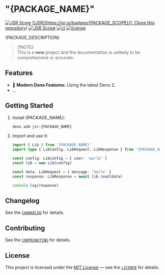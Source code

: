 # "{PACKAGE_NAME}"

[![JSR Score](https://jsr.io/badges/{PACKAGE_NAME}/score)](https://jsr.io/{PACKAGE_NAME})
[![JSR](https://jsr.io/badges/{PACKAGE_SCOPE}/1. Clone this repository)](https://jsr.io/{PACKAGE_NAME})
[![JSR Scope](https://jsr.io/badges/{PACKAGE_SCOPE})](https://jsr.io/{PACKAGE_SCOPE})
[![ci](https://github.com/{PACKAGE_GITHUB_USER}/{PROJECT_NAME}/actions/workflows/ci.yml/badge.svg)](https://github.com/{PACKAGE_GITHUB_USER}/{PROJECT_NAME}/actions/workflows/ci.yml)
[![license](https://img.shields.io/badge/License-MIT-blue.svg)](https://github.com/{PACKAGE_GITHUB_USER}/{PROJECT_NAME}/blob/main/LICENSE)

{PACKAGE_DESCRIPTION}

> [!NOTE]\
> This is a **new** project and the documentation is unlikely to be comprehensive or accurate.

## Features

- 🦖 **Modern Deno Features:** Using the latest Deno 2.
- ...

## Getting Started

1. Install {PACKAGE_NAME}:

   ```sh
   deno add jsr:{PACKAGE_NAME}
   ```

2. Import and use it:

   ```typescript
   import { Lib } from '{PACKAGE_NAME}'
   import type { LibConfig, LibRequest, LibResponse } from '{PACKAGE_NAME}'

   const config: LibConfig = { user: 'world' }
   const lib = new Lib(config)

   const data: LibRequest = { message: 'hello' }
   const response: LibResponse = await lib.read(data)

   console.log(response)
   ```

## **Changelog**

See the [`CHANGELOG`](CHANGELOG.md) for details.

## **Contributing**

See the [`CONTRIBUTING`](CONTRIBUTING.md) for details.

## **License**

This project is licensed under the [MIT License](https://opensource.org/licenses/MIT) — see the [`LICENSE`](LICENSE) for details.
